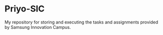 # Priyo-SIC
My repository for storing and executing the tasks and assignments provided by Samsung Innovation Campus. 
